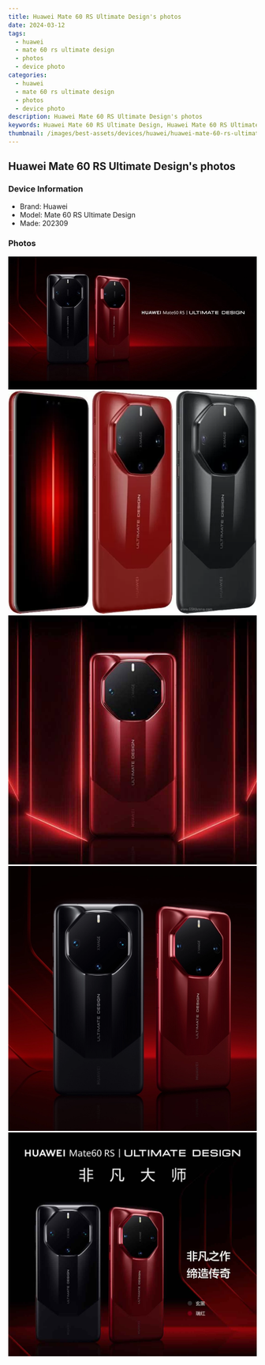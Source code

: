 ```yaml
---
title: Huawei Mate 60 RS Ultimate Design's photos
date: 2024-03-12
tags: 
  - huawei
  - mate 60 rs ultimate design
  - photos
  - device photo
categories: 
  - huawei
  - mate 60 rs ultimate design
  - photos
  - device photo
description: Huawei Mate 60 RS Ultimate Design's photos
keywords: Huawei Mate 60 RS Ultimate Design, Huawei Mate 60 RS Ultimate Design photos, Huawei Mate 60 RS Ultimate Design device photo
thumbnail: /images/best-assets/devices/huawei/huawei-mate-60-rs-ultimate-design/1.jpg
---
```


## Huawei Mate 60 RS Ultimate Design's photos

### Device Information

- Brand: Huawei
- Model: Mate 60 RS Ultimate Design
- Made: 202309

### Photos

![/images/best-assets/devices/huawei/huawei-mate-60-rs-ultimate-design/1.jpg](/images/best-assets/devices/huawei/huawei-mate-60-rs-ultimate-design/1.jpg)
![/images/best-assets/devices/huawei/huawei-mate-60-rs-ultimate-design/2.jpg](/images/best-assets/devices/huawei/huawei-mate-60-rs-ultimate-design/2.jpg)
![/images/best-assets/devices/huawei/huawei-mate-60-rs-ultimate-design/3.jpg](/images/best-assets/devices/huawei/huawei-mate-60-rs-ultimate-design/3.jpg)
![/images/best-assets/devices/huawei/huawei-mate-60-rs-ultimate-design/4.jpg](/images/best-assets/devices/huawei/huawei-mate-60-rs-ultimate-design/4.jpg)
![/images/best-assets/devices/huawei/huawei-mate-60-rs-ultimate-design/5.jpg](/images/best-assets/devices/huawei/huawei-mate-60-rs-ultimate-design/5.jpg)
